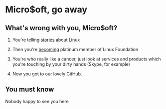 # Micro$oft, go away

## What's wrong with you, Micro$oft?

1. You're telling [stories](https://www.theregister.co.uk/2001/06/02/ballmer_linux_is_a_cancer/) about Linux

2. Then you're [becoming](https://www.linuxfoundation.org/press-release/microsoft-fortifies-commitment-to-open-source-becomes-linux-foundation-platinum-member/) platinum member of Linux Foundation

3. You're who really like a cancer, just look at services and products which you're touching by your dirty hands (Skype, for example)

4. Now you got to our lovely GitHub.

## You must know

Nobody happy to see you here
